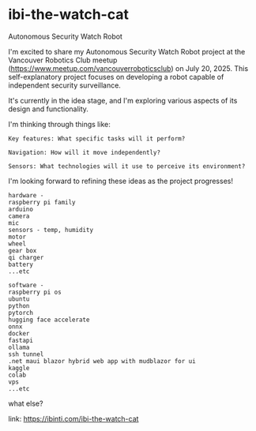 # ibi-the-watch-cat

Autonomous Security Watch Robot

I'm excited to share my Autonomous Security Watch Robot project at the Vancouver Robotics Club meetup (https://www.meetup.com/vancouverroboticsclub) on July 20, 2025. This self-explanatory project focuses on developing a robot capable of independent security surveillance.

It's currently in the idea stage, and I'm exploring various aspects of its design and functionality.

I'm thinking through things like:

    Key features: What specific tasks will it perform?

    Navigation: How will it move independently?

    Sensors: What technologies will it use to perceive its environment?

I'm looking forward to refining these ideas as the project progresses!

```
hardware -
raspberry pi family
arduino 
camera
mic
sensors - temp, humidity 
motor
wheel
gear box
qi charger
battery
...etc
```
```
software -
raspberry pi os
ubuntu
python
pytorch
hugging face accelerate
onnx
docker
fastapi
ollama
ssh tunnel
.net maui blazor hybrid web app with mudblazor for ui
kaggle
colab
vps
...etc
```
what else?

link: https://ibinti.com/ibi-the-watch-cat
